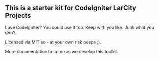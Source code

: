 ## This is a starter kit for CodeIgniter LarCity Projects

Love CodeIgniter? You could use it too. Keep with you like. Junk what you don't. 

Licensed via MIT so - at your own risk peeps ;). 

More documentation to come as we develop this toolkit. 